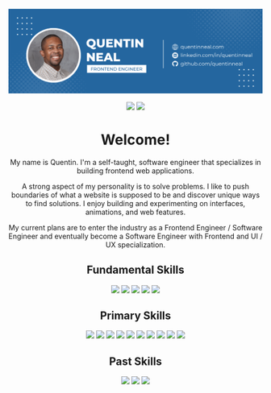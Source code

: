 
![](https://github.com/quentinneal/quentinneal/blob/67174f8524d279a0ccbe2ae140dd7e8d05a8bc0a/bannerquentinneal.png)
<div align="center">

<a href="https://quentinneal.com" rel="some text">![](https://img.shields.io/badge/website-f0f6fc?style=for-the-badge&logo=About.me&logoColor=161b22)</a>
<a href="https://www.linkedin.com/in/quentinneal/" rel="some text">![](https://img.shields.io/badge/LinkedIn-0077B5?style=for-the-badge&logo=linkedin&logoColor=white)</a>

# Welcome!

My name is Quentin. I'm a self-taught, software engineer that specializes in building frontend web applications.

A strong aspect of my personality is to solve problems. I like to push boundaries of what a website is supposed to be and discover unique ways to find solutions. I enjoy building and experimenting on interfaces, animations, and web features.

My current plans are to enter the industry as a Frontend Engineer / Software Engineer and eventually become a Software Engineer with Frontend and UI / UX specialization.



## Fundamental Skills

![](https://img.shields.io/badge/JavaScript-F7DF1E?style=for-the-badge&logo=javascript&logoColor=black)
![](https://img.shields.io/badge/HTML5-E34F26?style=for-the-badge&logo=html5&logoColor=white)
![](https://img.shields.io/badge/CSS3-1572B6?style=for-the-badge&logo=css3&logoColor=white)
![](https://img.shields.io/badge/Data_Structures_&_Algorithms-cb3837?style=for-the-badge&logo)
![](https://img.shields.io/badge/Design_Principles-339933?style=for-the-badge&logo)

## Primary Skills

![](https://img.shields.io/badge/-ReactJs-61DAFB?logo=react&logoColor=black&style=for-the-badge)
![](https://img.shields.io/badge/Redux-593D88?style=for-the-badge&logo=redux&logoColor=white)
![](https://img.shields.io/badge/React_Router-CA4245?style=for-the-badge&logo=react-router&logoColor=white)
![](https://img.shields.io/badge/Stripe-626CD9?style=for-the-badge&logo=Stripe&logoColor=white)
![](https://img.shields.io/badge/Sass-CC6699?style=for-the-badge&logo=sass&logoColor=white)
![](https://img.shields.io/badge/Bootstrap-563D7C?style=for-the-badge&logo=bootstrap&logoColor=white)
![](https://img.shields.io/badge/Node.js-339933?style=for-the-badge&logo=nodedotjs&logoColor=white)
![](https://img.shields.io/badge/npm-CB3837?style=for-the-badge&logo=npm&logoColor=white)
![](https://img.shields.io/badge/GitHub-F0F6FC?style=for-the-badge&logo=github&logoColor=black)
![](https://img.shields.io/badge/GIT-E44C30?style=for-the-badge&logo=git&logoColor=white)

## Past Skills

![](https://img.shields.io/badge/Wordpress-21759B?style=for-the-badge&logo=wordpress&logoColor=white)
![](https://img.shields.io/badge/PHP-777BB4?style=for-the-badge&logo=php&logoColor=white)
![](https://img.shields.io/badge/Python-FFD43B?style=for-the-badge&logo=python&logoColor=blue)

</div>

<!--

**quentinneal/quentinneal** is a ✨ _special_ ✨ repository because its `README.md` (this file) appears on your GitHub profile.

Here are some ideas to get you started:

- 🔭 I’m currently working on ...
- 🌱 I’m currently learning ...
- 👯 I’m looking to collaborate on ...
- 🤔 I’m looking for help with ...
- 💬 Ask me about ...
- 📫 How to reach me: ...
- 😄 Pronouns: ...
- ⚡ Fun fact: ...

-->
